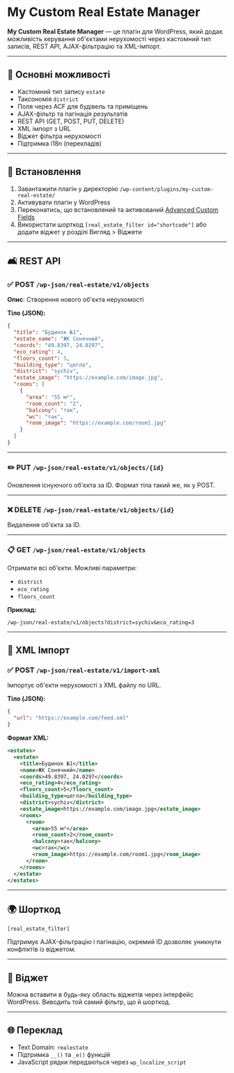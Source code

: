 # My Custom Real Estate Manager

**My Custom Real Estate Manager** — це плагін для WordPress, який додає можливість керування об'єктами нерухомості через кастомний тип записів, REST API, AJAX-фільтрацію та XML-імпорт.

---

## 📁 Основні можливості

- Кастомний тип запису `estate`
- Таксономія `district`
- Поля через ACF для будівель та приміщень
- AJAX-фільтр та пагінація результатів
- REST API (GET, POST, PUT, DELETE)
- XML імпорт з URL
- Віджет фільтра нерухомості
- Підтримка i18n (перекладів)

---

## 🚧 Встановлення

1. Завантажити плагін у директорію `/wp-content/plugins/my-custom-real-estate/`
2. Активувати плагін у WordPress
3. Переконатись, що встановлений та активований [Advanced Custom Fields](https://wordpress.org/plugins/advanced-custom-fields/)
4. Використати шорткод `[real_estate_filter id="shortcode"]` або додати віджет у розділі Вигляд > Віджети

---

## 🛋️ REST API

### ✅ POST `/wp-json/real-estate/v1/objects`

**Опис**: Створення нового об'єкта нерухомості

**Тіло (JSON):**
```json
{
  "title": "Будинок №1",
  "estate_name": "ЖК Сонячний",
  "coords": "49.8397, 24.0297",
  "eco_rating": 4,
  "floors_count": 5,
  "building_type": "цегла",
  "district": "sychiv",
  "estate_image": "https://example.com/image.jpg",
  "rooms": [
    {
      "area": "55 м²",
      "room_count": "2",
      "balcony": "так",
      "wc": "так",
      "room_image": "https://example.com/room1.jpg"
    }
  ]
}
```

---

### ✏️ PUT `/wp-json/real-estate/v1/objects/{id}`

Оновлення існуючого об'єкта за ID. Формат тіла такий же, як у POST.

---

### ❌ DELETE `/wp-json/real-estate/v1/objects/{id}`

Видалення об'єкта за ID.

---

### 📋 GET `/wp-json/real-estate/v1/objects`

Отримати всі об'єкти. Можливі параметри:
- `district`
- `eco_rating`
- `floors_count`

**Приклад:**
```
/wp-json/real-estate/v1/objects?district=sychiv&eco_rating=3
```

---

## 💾 XML Імпорт

### ✅ POST `/wp-json/real-estate/v1/import-xml`

Імпортує об'єкти нерухомості з XML файлу по URL.

**Тіло (JSON):**
```json
{
  "url": "https://example.com/feed.xml"
}
```

**Формат XML:**
```xml
<estates>
  <estate>
    <title>Будинок №1</title>
    <name>ЖК Сонячний</name>
    <coords>49.8397, 24.0297</coords>
    <eco_rating>4</eco_rating>
    <floors_count>5</floors_count>
    <building_type>цегла</building_type>
    <district>sychiv</district>
    <estate_image>https://example.com/image.jpg</estate_image>
    <rooms>
      <room>
        <area>55 м²</area>
        <room_count>2</room_count>
        <balcony>так</balcony>
        <wc>так</wc>
        <room_image>https://example.com/room1.jpg</room_image>
      </room>
    </rooms>
  </estate>
</estates>
```

---

## 🌍 Шорткод

```
[real_estate_filter]
```

Підтримує AJAX-фільтрацію і пагінацію, окремий ID дозволяє уникнути конфліктів із віджетом.

---

## 📏 Віджет

Можна вставити в будь-яку область віджетів через інтерфейс WordPress. Виводить той самий фільтр, що й шорткод.

---

## 🌐 Переклад

- Text Domain: `realestate`
- Підтримка `__()` та `_e()` функцій
- JavaScript рядки передаються через `wp_localize_script`
